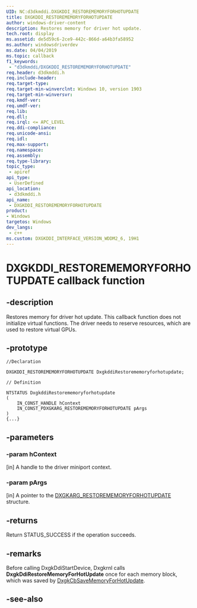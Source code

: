 ```yaml
---
UID: NC:d3dkmddi.DXGKDDI_RESTOREMEMORYFORHOTUPDATE
title: DXGKDDI_RESTOREMEMORYFORHOTUPDATE
author: windows-driver-content
description: Restores memory for driver hot update.
tech.root: display
ms.assetid: de5d59c6-2ce9-442c-866d-a64b3fa58952
ms.author: windowsdriverdev
ms.date: 04/04/2019
ms.topic: callback
f1_keywords:
 - "d3dkmddi/DXGKDDI_RESTOREMEMORYFORHOTUPDATE"
req.header: d3dkmddi.h
req.include-header:
req.target-type:
req.target-min-winverclnt: Windows 10, version 1903
req.target-min-winversvr:
req.kmdf-ver:
req.umdf-ver:
req.lib:
req.dll:
req.irql: <= APC_LEVEL
req.ddi-compliance:
req.unicode-ansi:
req.idl:
req.max-support:
req.namespace:
req.assembly:
req.type-library: 
topic_type: 
 - apiref
api_type: 
 - UserDefined
api_location: 
 - d3dkmddi.h
api_name: 
 - DXGKDDI_RESTOREMEMORYFORHOTUPDATE
product:
- Windows
targetos: Windows
dev_langs:
 - c++
ms.custom: DXGKDDI_INTERFACE_VERSION_WDDM2_6, 19H1
---
```


# DXGKDDI_RESTOREMEMORYFORHOTUPDATE callback function

## -description

Restores memory for driver hot update. This callback function does not initialize virtual functions. The driver needs to reserve resources, which are used to restore virtual GPUs.

## -prototype

```
//Declaration

DXGKDDI_RESTOREMEMORYFORHOTUPDATE DxgkddiRestorememoryforhotupdate; 

// Definition

NTSTATUS DxgkddiRestorememoryforhotupdate 
(
	IN_CONST_HANDLE hContext
	IN_CONST_PDXGKARG_RESTOREMEMORYFORHOTUPDATE pArgs
)
{...}

```

## -parameters

### -param hContext

[in] A handle to the driver miniport context.

### -param pArgs

[in] A pointer to the [DXGKARG_RESTOREMEMORYFORHOTUPDATE](ns-d3dkmddi-dxgkarg_restorememoryforhotupdate.md) structure.

## -returns

Return STATUS_SUCCESS if the operation succeeds.

## -remarks

Before calling DxgkDdiStartDevice, Dxgkrnl calls **DxgkDdiRestoreMemoryForHotUpdate** once for each memory block, which was saved by [DxgkCbSaveMemoryForHotUpdate](nc-d3dkmddi-dxgkcb_savememoryforhotupdate.md).

## -see-also
